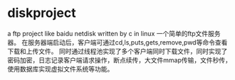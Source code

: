 # diskproject
a ftp project like baidu netdisk written by c in linux
一个简单的ftp文件服务器。
在服务器端启动后，客户端可通过cd,ls,puts,gets,remove,pwd等命令查看下载和上传文件。
同时通过线程池实现了多个客户端同时下载文件，同时实现了密码加密，日志记录客户端请求操作，断点续传，大文件mmap传输，文件秒传，使用数据库实现虚拟文件系统等功能。
